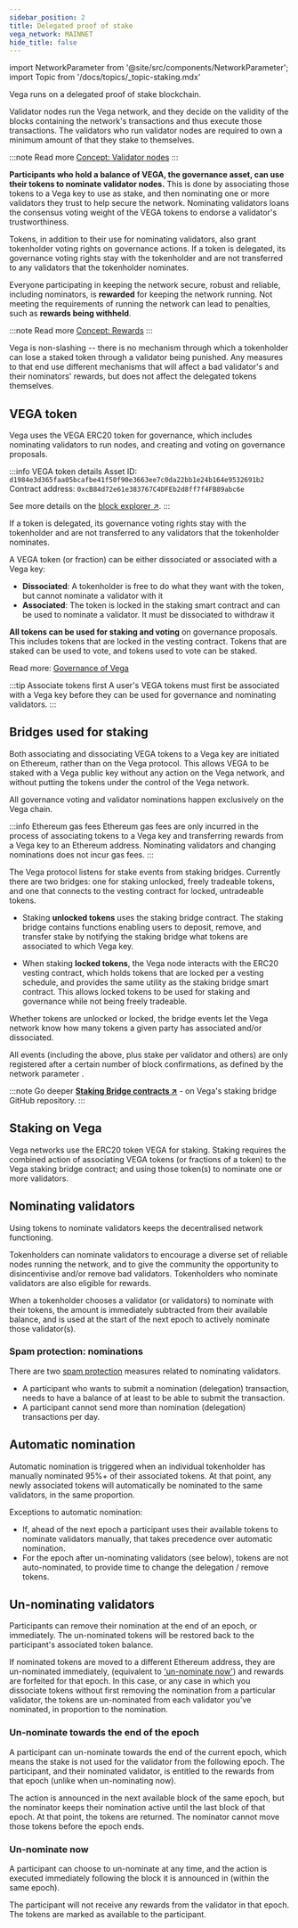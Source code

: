 ```yaml
---
sidebar_position: 2
title: Delegated proof of stake
vega_network: MAINNET
hide_title: false
---
```


import NetworkParameter from '@site/src/components/NetworkParameter';
import Topic from '/docs/topics/_topic-staking.mdx'

<Topic />

Vega runs on a delegated proof of stake blockchain.

Validator nodes run the Vega network, and they decide on the validity of the blocks containing the network's transactions and thus execute those transactions. The validators who run validator nodes are required to own a minimum amount of <NetworkParameter frontMatter={frontMatter} param="validators.delegation.minAmount" hideName={true} suffix="tokens" formatter="governanceToken" /> that they stake to themselves.

:::note Read more
[Concept: Validator nodes](./validator-nodes.md)
:::

**Participants who hold a balance of VEGA, the governance asset, can use their tokens to nominate validator nodes.** This is done by associating those tokens to a Vega key to use as stake, and then nominating one or more validators they trust to help secure the network. Nominating validators loans the consensus voting weight of the VEGA tokens to endorse a validator's trustworthiness.

Tokens, in addition to their use for nominating validators, also grant tokenholder voting rights on governance actions. If a token is delegated, its governance voting rights stay with the tokenholder and are not transferred to any validators that the tokenholder nominates.

Everyone participating in keeping the network secure, robust and reliable, including nominators, is **rewarded** for keeping the network running. Not meeting the requirements of running the network can lead to penalties, such as **rewards being withheld**.

:::note Read more
[Concept: Rewards](./validator-scores-and-rewards.md)
:::

Vega is non-slashing -- there is no mechanism through which a tokenholder can lose a staked token through a validator being punished. Any measures to that end use different mechanisms that will affect a bad validator's and their nominators' rewards, but does not affect the delegated tokens themselves.

## VEGA token
Vega uses the VEGA ERC20 token for governance, which includes nominating validators to run nodes, and creating and voting on governance proposals.

:::info VEGA token details
Asset ID: `d1984e3d365faa05bcafbe41f50f90e3663ee7c0da22bb1e24b164e9532691b2`
Contract address: `0xcB84d72e61e383767C4DFEb2d8ff7f4FB89abc6e`

See more details on the [block explorer ↗](https://explorer.vega.xyz/assets/d1984e3d365faa05bcafbe41f50f90e3663ee7c0da22bb1e24b164e9532691b2).
:::

If a token is delegated, its governance voting rights stay with the tokenholder and are not transferred to any validators that the tokenholder nominates.

A VEGA token (or fraction) can be either dissociated or associated with a Vega key:

* **Dissociated**: A tokenholder is free to do what they want with the token, but cannot nominate a validator with it
* **Associated**: The token is locked in the staking smart contract and can be used to nominate a validator. It must be dissociated to withdraw it

**All tokens can be used for staking and voting** on governance proposals. This includes tokens that are locked in the vesting contract. Tokens that are staked can be used to vote, and tokens used to vote can be staked.

Read more: [Governance of Vega](../governance/index.md)

:::tip Associate tokens first
A user's VEGA tokens must first be associated with a Vega key before they can be used for governance and nominating validators.
:::

## Bridges used for staking
Both associating and dissociating VEGA tokens to a Vega key are initiated on Ethereum, rather than on the Vega protocol. This allows VEGA to be staked with a Vega public key without any action on the Vega network, and without putting the tokens under the control of the Vega network.

All governance voting and validator nominations happen exclusively on the Vega chain.

:::info Ethereum gas fees
Ethereum gas fees are only incurred in the process of associating tokens to a Vega key and transferring rewards from a Vega key to an Ethereum address. Nominating validators and changing nominations does not incur gas fees.
:::

The Vega protocol listens for stake events from staking bridges. Currently there are two bridges: one for staking unlocked, freely tradeable tokens, and one that connects to the vesting contract for locked, untradeable tokens.

* Staking **unlocked tokens** uses the staking bridge contract. The staking bridge contains functions enabling users to deposit, remove, and transfer stake by notifying the staking bridge what tokens are associated to which Vega key.

* When staking **locked tokens**, the Vega node interacts with the ERC20 vesting contract, which holds tokens that are locked per a vesting schedule, and provides the same utility as the staking bridge smart contract. This allows locked tokens to be used for staking and governance while not being freely tradeable.

Whether tokens are unlocked or locked, the bridge events let the Vega network know how many tokens a given party has associated and/or dissociated.

All events (including the above, plus stake per validator and others) are only registered after a certain number of block confirmations, as defined by the network parameter <NetworkParameter frontMatter={frontMatter} param="blockchains.ethereumConfig" hideValue={true} />.

:::note Go deeper
**[Staking Bridge contracts ↗](https://github.com/vegaprotocol/Staking_Bridge)** - on Vega's staking bridge GitHub repository.
:::

## Staking on Vega

<Topic />

Vega networks use the ERC20 token VEGA for staking. Staking requires the combined action of associating VEGA tokens (or fractions of a token) to the Vega staking bridge contract; and using those token(s) to nominate one or more validators.

## Nominating validators
Using tokens to nominate validators keeps the decentralised network functioning.

Tokenholders can nominate validators to encourage a diverse set of reliable nodes running the network, and to give the community the opportunity to disincentivise and/or remove bad validators. Tokenholders who nominate validators are also eligible for rewards.

When a tokenholder chooses a validator (or validators) to nominate with their tokens, the amount is immediately subtracted from their available balance, and is used at the start of the next epoch to actively nominate those validator(s).

### Spam protection: nominations
There are two [spam protection](./network#spam-protection) measures related to nominating validators.
* A participant who wants to submit a nomination (delegation) transaction, needs to have a balance of at least  <NetworkParameter frontMatter={frontMatter} param="spam.protection.delegation.min.tokens" hideName={true} suffix="tokens" formatter="governanceToken" />  to be able to submit the transaction.
* A participant cannot send more than <NetworkParameter frontMatter={frontMatter} param="spam.protection.max.delegations" hideName={true} /> nomination (delegation) transactions per day.

## Automatic nomination
Automatic nomination is triggered when an individual tokenholder has manually nominated 95%+ of their associated tokens. At that point, any newly associated tokens will automatically be nominated to the same validators, in the same proportion.

Exceptions to automatic nomination:
* If, ahead of the next epoch a participant uses their available tokens to nominate validators manually, that takes precedence over automatic nomination.
* For the epoch after un-nominating validators (see below), tokens are not auto-nominated, to provide time to change the delegation / remove tokens.

## Un-nominating validators
Participants can remove their nomination at the end of an epoch, or immediately. The un-nominated tokens will be restored back to the participant's associated token balance.

If nominated tokens are moved to a different Ethereum address, they are un-nominated immediately, (equivalent to ['un-nominate now'](#un-nominate-now)) and rewards are forfeited for that epoch. In this case, or any case in which you dissociate tokens without first removing the nomination from a particular validator, the tokens are un-nominated from each validator you've nominated, in proportion to the nomination.

### Un-nominate towards the end of the epoch
A participant can un-nominate towards the end of the current epoch, which means the stake is not used for the validator from the following epoch. The participant, and their nominated validator, is entitled to the rewards from that epoch (unlike when un-nominating now).

The action is announced in the next available block of the same epoch, but the nominator keeps their nomination active until the last block of that epoch. At that point, the tokens are returned. The nominator cannot move those tokens before the epoch ends.

### Un-nominate now
A participant can choose to un-nominate at any time, and the action is executed immediately following the block it is announced in (within the same epoch).

The participant will not receive any rewards from the validator in that epoch. The tokens are marked as available to the participant.
